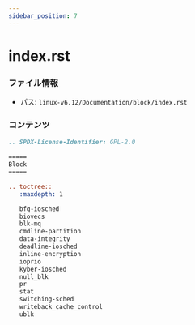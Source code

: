 ```yaml
---
sidebar_position: 7
---
```

# index.rst

### ファイル情報

- パス: `linux-v6.12/Documentation/block/index.rst`

### コンテンツ

```rst
.. SPDX-License-Identifier: GPL-2.0

=====
Block
=====

.. toctree::
   :maxdepth: 1

   bfq-iosched
   biovecs
   blk-mq
   cmdline-partition
   data-integrity
   deadline-iosched
   inline-encryption
   ioprio
   kyber-iosched
   null_blk
   pr
   stat
   switching-sched
   writeback_cache_control
   ublk

```
